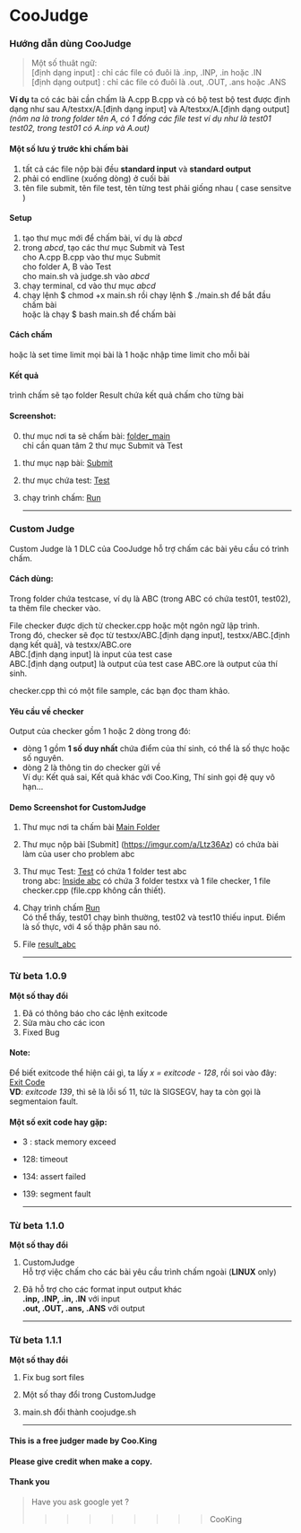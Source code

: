 # CooJudge
### Hướng dẫn dùng CooJudge

> Một số thuât ngữ:  
> [định dạng input] : chỉ các file có đuôi là .inp, .INP, .in hoặc .IN  
> [định dạng output] : chỉ các file có đuôi là .out, .OUT, .ans hoặc .ANS

**Ví dụ** ta có các bài cần chấm là A.cpp B.cpp và có bộ test
    bộ test được định dạng như sau
    A/testxx/A.[định dạng input] và A/testxx/A.[định dạng output]
    _(nôm na là trong folder tên A, có 1 đống các file test ví dụ như là test01 test02, trong test01 có A.inp và A.out)_

#### Một số lưu ý trước khi chấm bài
1. tất cả các file nộp bài đều  **standard input** và **standard output**
2. phải có endline (xuống dòng) ở cuối bài
3. tên file submit, tên file test, tên từng test phải giống nhau ( case sensitve )  

#### Setup
1. tạo thư mục mới để chấm bài, ví dụ là _abcd_
2. trong _abcd_, tạo các thư mục Submit và Test  
    cho A.cpp B.cpp vào thư mục Submit  
    cho folder A, B vào Test  
    cho main.sh và judge.sh vào _abcd_
3. chạy terminal, cd vào thư mục _abcd_
4. chạy lệnh $ chmod +x main.sh rồi chạy lệnh $ ./main.sh để bắt đầu chấm bài  
   hoặc là chạy $ bash main.sh để chấm bài

#### Cách chấm
hoặc là set time limit mọi bài là 1 hoặc nhập time limit cho mỗi bài

#### Kết quả
trình chấm sẽ tạo folder Result chứa kết quả chấm cho từng bài

 
#### Screenshot:
0. thư mục nơi ta sẽ chấm bài:
 [folder_main](https://imgur.com/a/S0noplu)  
 chỉ cần quan tâm 2 thư mục Submit và Test
1. thư mục nạp bài: [Submit](https://imgur.com/a/I2IcW3e)
2. thư mục chứa test: [Test](https://imgur.com/a/MoJs9UJ)
3. chạy trình chấm: [Run](https://imgur.com/a/Dj6XQxI)

    ---------------------------------------------------------
### Custom Judge 

Custom Judge là 1 DLC của CooJudge hỗ trợ chấm các bài yêu cầu có trình chấm.

#### Cách dùng:

Trong folder chứa testcase, ví dụ là ABC (trong ABC có chứa test01, test02), ta thêm file checker vào.  

File checker được dịch từ checker.cpp hoặc một ngôn ngữ lập trình.  
Trong đó, checker sẽ đọc từ testxx/ABC.[định dạng input], testxx/ABC.[định dạng kết quả], và testxx/ABC.ore  
    ABC.[định dạng input] là input của test case  
    ABC.[định dạng output] là output của test case
    ABC.ore là output của thí sinh.  

checker.cpp thì có một file sample, các bạn đọc tham khảo.

#### Yêu cầu về checker

Output của checker gồm 1 hoặc 2 dòng trong đó:
* dòng 1 gồm **1 số duy nhất** chứa điểm của thí sinh, có thể là số thực hoặc số nguyên.
* dòng 2 là thông tin do checker gửi về  
Ví dụ: Kết quả sai, Kết quả khác với Coo.King, Thí sinh gọi đệ quy vô hạn...

#### Demo Screenshot for CustomJudge
1. Thư mục nơi ta chấm bài [Main Folder](https://imgur.com/a/c2WvSSd)
2. Thư mục nộp bài [Submit] (https://imgur.com/a/Ltz36Az) có chứa bài làm của user cho problem abc
3. Thư mục Test: [Test](https://imgur.com/a/UEMxQVk)  có chứa 1 folder test abc  
 trong abc: [Inside abc](https://imgur.com/a/Q5s5STa) có chứa 3 folder testxx và 1 file checker, 1 file checker.cpp (file.cpp không cần thiết).
4. Chạy trình chấm [Run](https://imgur.com/a/g1BzXrO)  
Có thể thấy, test01 chạy bình thường, test02 và test10 thiếu input.
Điểm là số thực, với 4 số thập phân sau nó.  
5. File [result_abc](https://imgur.com/a/TbF09YH)

    ---------------------------------------------------------

### Từ beta 1.0.9

**Một số thay đổi**

1. Đã có thông báo cho các lệnh exitcode  
2. Sửa màu cho các icon
3. Fixed Bug

#### Note:

Để biết exitcode thể hiện cái gì, ta lấy _x = exitcode - 128_, rồi soi vào đây: [Exit Code](http://man7.org/linux/man-pages/man7/signal.7.html)  
**VD**: _exitcode 139_, thì sẽ là lỗi số 11, tức là SIGSEGV, hay ta còn gọi là segmentaion fault.
 
#### Một số exit code hay gặp:

* 3  : stack memory exceed  
* 128: timeout
* 134: assert failed
* 139: segment fault

    --------------------

### Từ beta 1.1.0

**Một số thay đổi**

1. CustomJudge  
Hỗ trợ việc chấm cho các bài yêu cầu trình chấm ngoài (**LINUX** only)
2. Đã hỗ trợ cho các format input output khác  
 **.inp, .INP, .in, .IN** với input  
 **.out, .OUT, .ans, .ANS** với output

    -----------------------------

### Từ beta 1.1.1

**Một số thay đổi**
1. Fix bug sort files
2. Một số thay đổi trong CustomJudge
3. main.sh đổi thành coojudge.sh

    -----------------------------

#### This is a free judger made by Coo.King
#### Please give credit when make a copy.
#### Thank you

> Have you ask google yet ?  
  > > > > > > > > > CooKing
